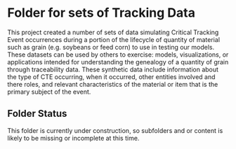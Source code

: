 # Folder for sets of Tracking Data
This project created a number of sets of data simulating Critical Tracking Event occurrences during a portion of the lifecycle of quantity of material such as grain (e.g. soybeans or feed corn) to use in testing our models. These datasets can be used by others to exercise: models, visualizations, or applications intended for understanding the genealogy of a quantity of grain through traceability data. These synthetic data include information about the type of CTE occurring, when it occurred, other entities involved and there roles, and relevant characteristics of the material or item that is the primary subject of the event.  

## Folder Status
This folder is currently under construction, so subfolders and or content is likely to be missing or incomplete at this time.
